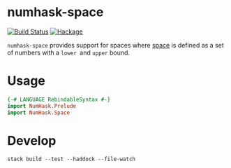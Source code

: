 numhask-space
===

[![Build Status](https://travis-ci.org/tonyday567/numhask-space.svg)](https://travis-ci.org/tonyday567/numhask-space) [![Hackage](https://img.shields.io/hackage/v/numhask-space.svg)](https://hackage.haskell.org/package/numhask-space)

`numhask-space` provides support for spaces where [space](https://en.wikipedia.org/wiki/Space_(mathematics)) is defined as a set of numbers with a `lower `and `upper` bound.

Usage
===

``` haskell
{-# LANGUAGE RebindableSyntax #-}
import NumHask.Prelude
import NumHask.Space
```

Develop
===

```
stack build --test --haddock --file-watch
```
